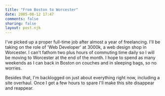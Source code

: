 ```yaml
---
title: "From Boston to Worcester"
date: 2005-08-12 17:47
comments: false
sharing: false
layout: post.njk
---
```

I've picked up a proper full-time job after almost a year of freelancing. I'll be taking on the role of 'Web Developer' at 3000k, a web design shop in Worcester. I can't fathom two plus hours of commuting time daily so I will be moving to Worcester at the end of the month. I hope to spend as many weekends as I can back in Boston on couches and in sleeping bags, so no worries.

Besides that, I'm backlogged on just about everything right now, including a site overhaul. Once I get a few hours to spare I'll make this site disappear and reappear.
